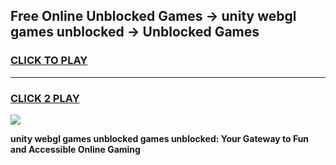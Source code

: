 
## Free Online Unblocked Games → unity webgl games unblocked → Unblocked Games
<h3>
<a href="https://premium.freeplayer.one?title=unity_webgl_games_unblocked&ref=21F">CLICK TO PLAY</a></h3>
<hr>

<h3>
<a href="https://premium.freeplayer.one?title=unity_webgl_games_unblocked&ref=21F">CLICK 2 PLAY</a>
  
</h3>

<a href="https://premium.freeplayer.one?title=unity_webgl_games_unblocked&ref=21F/"><img src="https://clearcache.store/games.png"></a>


**unity webgl games unblocked games unblocked: Your Gateway to Fun and Accessible Online Gaming**
